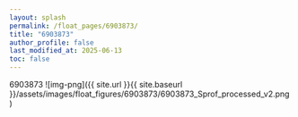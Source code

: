 ```yaml
---
layout: splash
permalink: /float_pages/6903873/
title: "6903873"
author_profile: false
last_modified_at: 2025-06-13
toc: false
---
```

 
6903873
![img-png]({{ site.url }}{{ site.baseurl }}/assets/images/float_figures/6903873/6903873_Sprof_processed_v2.png)